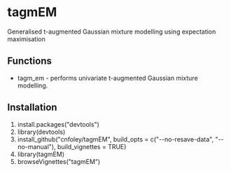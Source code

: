 # tagmEM
Generalised t-augmented Gaussian mixture modelling using expectation maximisation

## Functions
* tagm_em - performs univariate t-augmented Gaussian mixture modelling.

## Installation
1. install.packages("devtools")
2. library(devtools)
3. install_github("cnfoley/tagmEM", build_opts = c("--no-resave-data", "--no-manual"), build_vignettes = TRUE)
4. library(tagmEM)
5. browseVignettes("tagmEM")
